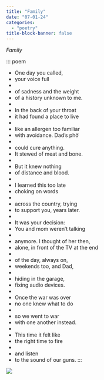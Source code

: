 ```yaml
---
title: "Family"
date: "07-01-24"
categories:
  - "poetry"
title-block-banner: false
---
```


*Family*

::: poem
-   One day you called,
-   your voice full
-   &nbsp;
-   of sadness and the weight
-   of a history unknown to me.
-   &nbsp;
-   In the back of your throat
-   it had found a place to live
-   &nbsp;
-   like an allergen too familiar
-   with avoidance. Dad’s phở
-   &nbsp;
-   could cure anything.
-   It stewed of meat and bone.
-   &nbsp;
-   But it knew nothing
-   of distance and blood.
-   &nbsp;
-   I learned this too late
-   choking on words
-   &nbsp;
-   across the country, trying
-   to support you, years later.
-   &nbsp;
-   It was your decision:
-   You and mom weren’t talking 
-   &nbsp;
-   anymore. I thought of her then, 
-   alone, in front of the TV at the end
-   &nbsp;
-   of the day, always on,
-   weekends too, and Dad,
-   &nbsp;
-   hiding in the garage,
-   fixing audio devices.
-   &nbsp;
-   Once the war was over
-   no one knew what to do
-   &nbsp;
-   so we went to war
-   with one another instead.
-   &nbsp;
-   This time it felt like 
-   the right time to fire
-   &nbsp;
-   and listen 
-   to the sound of our guns.
:::

![](https://substackcdn.com/image/fetch/w_1456,c_limit,f_webp,q_auto:good,fl_progressive:steep/https%3A%2F%2Fsubstack-post-media.s3.amazonaws.com%2Fpublic%2Fimages%2Fbada42f5-7f8b-46e1-aeb8-75b8e476f3e7_2599x2767.heic)